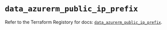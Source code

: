 # `data_azurerm_public_ip_prefix`

Refer to the Terraform Registory for docs: [`data_azurerm_public_ip_prefix`](https://www.terraform.io/docs/providers/azurerm/d/public_ip_prefix).
